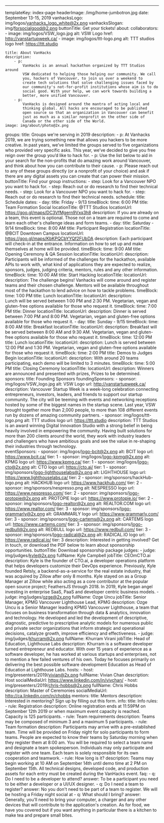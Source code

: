 ---
templateKey: index-page
headerImage: /img/home-jumbotron.jpg
date: September 13-15, 2019
vanhacksLogo: img/logos/vanhacks_logo_white@2x.png
vanhacksSlogan: img/forsocialgood@2.png
buttonTitle: Get your tickets!
about:
    collaborators:
        - image: img/logos/VSW_logo.jpg
            alt: VSW Logo
            href: http://vanstartupweek.ca/
        - image: img/logos/ttt-logo.png
            alt: TTT studios logo
            href: https://ttt.studio

    title: About VanHacks
    description: 
        - p:
            VanHacks is an annual hackathon organized by TTT Studios around
            VSW dedicated to helping those helping our community. We call
            you, hackers of Vancouver, to join us over a weekend to
            create tech solutions that solve challenging issues faced by
            our community's not-for-profit institutions whose aim is to do
            social good. With your help, we can work towards building a
            better, more unified Vancouver.
        - p:
            VanHacks is designed around the mantra of acting local and
            thinking global. All hacks are encouraged to be published
            open source so that an organization in Vancouver can benefit
            just as much as a similar nonprofit on the other side of
            Canada or the other side of the World.
    image: img/about/photo@2x.png
groups:
    title: Groups we're serving in 2019
    description:
        - p:
            At Vanhacks 2019, we are trying something new that allows you hackers to be more creative.
            In past years, we’ve limited the groups served to five organizations who provided very
            specific
            asks. This year, we’ve decided to give you free reign over the group you’d like to hack for.
        - p:
            Use the list below to aid in your search for the non-profits that do amazing work around
            Vancouver, and think about how you can contribute to their cause.
        - p:
            Please reach out to any of these groups directly (or a nonprofit of your choice) and ask if
            there are any digital assets you can create that can power their mission.
    buttonTitle: Find your group
    instructions:
        - step:
            Look for a Vancouver NPO you want to hack for.
        - step:
            Reach out or do research to find their technical needs. 
        - step:
            Look for a Vancouver NPO you want to hack for.
        - step:
            Reach out or do research to find their technical needs.
schedule:
    title: Schedule
    dates:
        - day:
            title: Friday - 9/13
            timeBlock:
                time: 6:00 PM
                title: Team Formation Social
                locationTitle: @TTT Studios
                locationUrl: https://goo.gl/maps/DC3VfMgern9Vxq3h8
                description: 
                    If you are already on a team, this event is optional. Those not on a team are
                    required to come and learn each other's challenge ideas and form teams.
        - day:
            title: Saturday - 9/14
            timeBlock:
                time: 8:00 AM
                title: Participant Registration
                locationTitle: @BCIT Downtown Campus
                locationUrl: https://goo.gl/maps/KbKPQCbYYQf2FUbDA
                description:
                    Each participant will check-in at the entrance. Information on how to set up and
                    make themselves at home will be provided.
            timeBlock:
                time: 9:00 AM
                title: Opening Ceremony & QA Session
                locationTitle:
                locationUrl:
                description:
                    Participants will be informed of the challenges for the hackathon, available APIs to
                    work with, what kind of applications they are expected to realize, sponsors, judges,
                    judging criteria, mentors, rules and any other information.
            timeBlock:
                time: 10:00 AM
                title: Start Hacking
                locationTitle:
                locationUrl:
                description:
                    The challenge begins! Vanhacks will come around and register teams and their chosen
                    challenge. Mentors will be available throughout most of the hackathon to lend advice
                    on how to tackle problems.
            timeBlock:
                time: 1:00 PM
                title: Lunch
                locationTitle:
                locationUrl:
                description:    
                    Lunch will be served between 1:00 PM and 2:30 PM. Vegetarian, vegan and gluten-free
                    options available for those who request it.
            timeBlock:
                time: 7:00 PM
                title: Dinner
                locationTitle:
                locationUrl:
                description:
                    Dinner is served between 7:00 PM and 8:00 PM. Vegetarian, vegan and gluten-free
                    options available for those who request it.
        - day:
            title: Sunday - 9/15
            timeBlock:
                time: 8:00 AM
                title: Breakfast
                locationTitle:
                locationUrl:
                description:
                    Breakfast will be served between 8:00 AM and 9:30 AM. Vegetarian, vegan and
                    gluten-free options available for those who request it.
            timeBlock:
                time: 12:00 PM
                title: Lunch
                locationTitle:
                locationUrl:
                description:
                    Lunch is served between 12:00 PM and 1:30 PM. Vegetarian, vegan and gluten-free
                    options available for those who request it.
            timeBlock:
                time: 2:00 PM
                title: Demos to Judges Begin
                locationTitle:
                locationUrl:
                description:
                    With around 20 teams participating, each demo will be limited to 3 minutes.
            timeBlock:
                time: 5:00 PM
                title: Closing Ceremony
                locationTitle:
                locationUrl:
                description:
                    Winners are announced and presented with prizes, Prizes to be determined.
sponsors:
    title: Founding Sponsors
    foundingSponsors:
        - sponsor: img/logos/VSW_logo.jpg
            alt: VSW Logo
            url: http://vanstartupweek.ca/
            description:
                Vancouver Startup Week is a week-long celebration connecting
                entrepreneurs, investors, leaders, and friends to support our startup community. The city
                will be teeming with events and networking receptions hosted by some of the biggest names in
                the startup scene. Last year, VSW brought together more than 2,000 people, to more than 108
                different events run by dozens of amazing community partners.
        - sponsor: img/logos/ttt-logo.png
            alt: TTT studios logo
            url: https://ttt.studio
            description:
                TTT Studios is an award winning Digital Innovation Studio with a strong belief in being
                heavily involved in empowering the community. Having built solutions for more than 200
                clients around the world, they work with industry leaders and challengers who have ambitious
                goals and see the value in re-shaping their industries through technology.        
    eventSponsors:
        - sponsor: img/logos/logo-bcit@2x.png
            alt: BCIT logo
            url: https://www.bcit.ca/
            tier: 1
        - sponsor: img/logos/logo-kpmg@2x.png
            alt: KPMG logo
            url: https://www.kpmg.ca/
            tier: 1
        - sponsor: img/logos/logo-cto@2x.png
            alt: CTO logo
            url: https://cto.ai/
            tier: 1
        - sponsor: img/sponsors/logo-lighthouselabs@2x.png
            alt: LIGHTHOUSE logo
            url: https://www.lighthouselabs.ca/
            tier: 2
        - sponsor: img/sponsors/hackHub-logo.png
            alt: HACKHUB logo
            url: https://www.hackhub.com/
            tier: 2
        - sponsor: img/sponsors/nespresso.png
            alt: NESPRESSO logo
            url: https://www.nespresso.com/
            tier: 2
        - sponsor: img/sponsors/logo-protopie@2x.png
            alt: PROTOPIE logo
            url: https://www.protopie.io/
            tier: 2
        - sponsor: img/sponsors/logo-realtor@2x.png
            alt: REALTOR.COM logo
            url: https://www.realtor.com/
            tier: 3
        - sponsor: img/sponsors/logo-grammarly@2x.png
            alt: GRAMMARLY logo
            url: https://www.grammarly.com/
            tier: 3
        - sponsor: img/sponsors/logo-cartems@2x.png
            alt: CARTEMS logo
            url: https://www.cartems.com/
            tier: 3
        - sponsor: img/sponsors/logo-redbull@2x.png
            alt: REDBULL logo
            url: https://www.redbull.com/
            tier: 3
        - sponsor: img/sponsors/logo-radical@2x.png
            alt: RADICAL.IO logo
            url: https://www.radical.io/
            tier: 3
    description:
        Interested in getting involved? Get in touch, or download the PDF below to
        learn about sponsorship opportunities.
    buttonTitle: Download sponsorship package
judges:
    - judge: img/judges/kyle@2x.png
        fullName: Kyle Campbell
        jobTitle: CEOmCTO.ai
        description:
            Kyle is the founder of CTO.ai, a developer operations platform that helps developers customize their DevOps experience. Previously, Kyle founded Retsly, a backend-as-a-service for the real estate industry, that was acquired by Zillow after only 8 months. Kyle stayed on as a Group Manager at Zillow while also acting as a core contributor at the popular open source project; FeathersJS through 2018. In 2019, Kyle began angel investing in enterprise SaaS, PaaS and developer centric business models.
    - judge: img/judges/ozge@2x.png
        fullName: Ozge Uncu
        jobTitle: Senior Manager, KPMG Vancouver Lighthouse Lead, KPMG
        description:
            Ozge Uncu is a Senior Manager leading KPMG Vancouver Lighthouse, a team that focuses on business transformation through data & analytics, innovation and technology. He developed and led the development of descriptive, diagnostic, predictive to prescriptive analytic models for numerous public and private sector organizations that inform strategic and operational decisions, catalyze growth, improve efficiency and effectiveness.
    - judge: img/judges/khurram@2x.png
        fullName: Khurram Virani
        jobTitle: Head of Education, Lighthouse Labs
        description:
            Khurram is a software developer turned entrepreneur and educator. With over 15 years of experience as a software developer, he has worked at various startups and enterprises, not to mention a few failed ventures of his own. Today he focuses primarily on delivering the best possible software development Education as Head of Education at Lighthouse Labs.
hosts:
    - host: img/presenters/2019/vivian@2x.png
        fullName: Vivian Chan
        description: Host
        socialMediaUrl: https://www.linkedin.com/in/vivchan/
    - host: img/presenters/2019/chris-hobbs@2x.png
        fullName: Chris Hobbs
        description: Master of Ceremonies
        socialMediaUrl: http://ca.linkedin.com/in/chobbs
mentors:
    title: Mentors
    description:
        Interested in mentoring?
        Sign up by filling out this form.
info:
    title: Info
    rules:
        - rule: Registration
            description:
                Online registration ends at 11:59PM on September 12th 2019 or when maximum event
                capacity is reached. Capacity is 125 participants.
        - rule: Team requirements
            description:
                Teams may be composed of minimum 3 and a maximum 5 participants.
        - rule: Team formation
            description:
                Participants may arrive with a pre-established team. Time will be provided on Friday
                night for solo participants to form teams. People are expected to know their teams
                by Saturday morning when they register them at 8:00 am. You will be required to
                select a team name and designate a team spokesperson. Individuals may only
                participate and register with one team. Each team is solely responsible for its own
                cooperation and teamwork.
        - rule: How long is it?
            description: 
                Teams may begin working at 10 AM on September 14th until demo time at 2 PM on
                September 15th. All technical designs, developed code, and production assets for
                each entry must be created during the VanHacks event.
    faq:
        - q: Do I need to be a developer to attend?
            answer: 
                To be a participant you need to be either a developer or a UI/UX designer.
        - q: Do I need a team to register?
            answer:
                No you don't need to be part of a team to register. We will be hosting a Friday
                night social at
        - q: What should I bring?
            answer: 
                Generally, you’ll need to bring your computer, a charger and any other devices that
                will contribute to the application's creation. As for food, we have you covered but
                if you want anything in particular there is a kitchen to make tea and prepare small
                bites.      


        
                                

                                
                                
                                
                                
                                
                                
                                
                
              
                                

                    


                    
                        
                        




